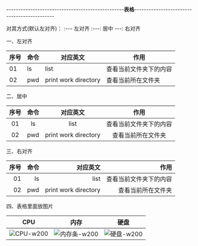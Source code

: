 -------------------------------------------------**表格**--------------------------------------------

对其方式(默认左对齐)：
:---  左对齐
:---: 居中
---:  右对齐

一、左对齐

| 序号 | 命令 | 对应英文 | 作用 |
| --- | --- | --- | --- |
| 01 | ls | list | 查看当前文件夹下的内容 |
| 02 | pwd | print work directory | 查看当前所在文件夹 |

二、居中

| 序号 | 命令 | 对应英文 | 作用 |
| :---: | :---: | :---: | :---: |
| 01 | ls | list | 查看当前文件夹下的内容 |
| 02 | pwd | print work directory | 查看当前所在文件夹 |

三、右对齐

| 序号 | 命令 | 对应英文 | 作用 |
| ---: | ---: | ---: | ---: |
| 01 | ls | list | 查看当前文件夹下的内容 |
| 02 | pwd | print work directory | 查看当前所在文件夹 |

四、表格里面放图片

| CPU | 内存 | 硬盘 |
| :---: | :---: | :---: |
| ![CPU-w200](image/img4.jpg) | ![内存条-w200](image/img5.png) | ![硬盘-w200](image/img6.jpg) |